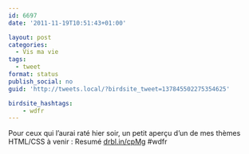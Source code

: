 ```yaml
---
id: 6697
date: '2011-11-19T10:51:43+01:00'

layout: post
categories:
  - Vis ma vie
tags:
  - tweet
format: status
publish_social: no
guid: 'http://tweets.local/?birdsite_tweet=137845502275354625'

birdsite_hashtags:
    - wdfr
---
```


Pour ceux qui l’aurai raté hier soir, un petit aperçu d’un de mes thèmes HTML/CSS à venir : Resumé [drbl.in/cpMg](http://drbl.in/cpMg) #wdfr